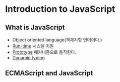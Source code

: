 # Introduction to JavaScript

## What is JavaScript
- Object oriented language(객체지향 언어이다.)
- [Run-time](#) 시스템 지원
- [Prototype](#) 매커니즘으로 동작한다.
- [Dynamic typing](#)

## ECMAScript and JavaScript
